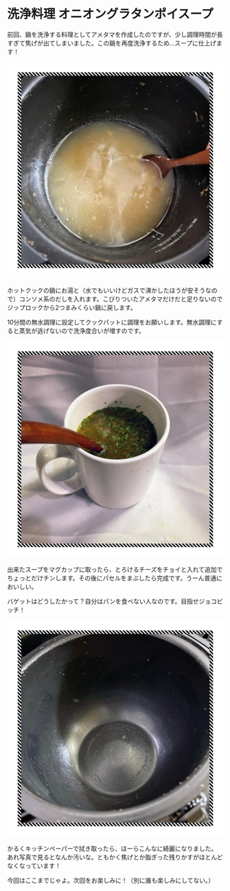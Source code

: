 # 洗浄料理 オニオングラタンポイスープ

前回、鍋を洗浄する料理としてアメタマを作成したのですが、少し調理時間が長すぎて焦げが出てしまいました。この鍋を再度洗浄するため…スープに仕上げます！


![調理前スープ](/images/202502/IMG_7890_1_1.jpg)

ホットクックの鍋にお湯と（水でもいいけどガスで沸かしたほうが安そうなので）コンソメ系のだしを入れます。こびりついたアメタマだけだと足りないのでジップロックから2つまみくらい鍋に戻します。

10分間の無水調理に設定してクックパットに調理をお願いします。無水調理にすると蒸気が逃げないので洗浄度合いが増すのです。

![できあがり](/images/202502/IMG_7891_1_1.jpg)

出来たスープをマグカップに取ったら、とろけるチーズをチョイと入れて追加でちょっとだけチンします。その後にパセルをまぶしたら完成です。うーん普通においしい。

バゲットはどうしたかって？自分はパンを食べない人なのです。目指せジョコビッチ！


![洗浄後の鍋](/images/202502/IMG_7892_1_1.jpg)

かるくキッチンペーパーで拭き取ったら、ほーらこんなに綺麗になりました。
あれ写真で見るとなんか汚いな。ともかく焦げとか脂ぎった残りかすがほとんどなくなっています！


今回はここまでじゃよ。次回をお楽しみに！（別に誰も楽しみにしてない。）


